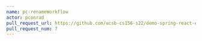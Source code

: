 ```yaml
---
name: pc-renameWorkflow
actor: pconrad
pull_request_url: https://github.com/ucsb-cs156-s22/demo-spring-react-example/pull/7
pull_request_num: 7
---
```

